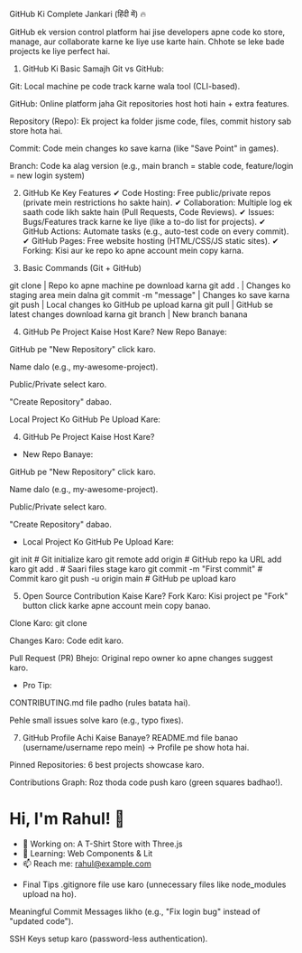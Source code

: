 GitHub Ki Complete Jankari (हिंदी में) 🔥

GitHub ek version control platform hai jise developers apne code ko store, manage, aur collaborate karne ke liye use karte hain. Chhote se leke bade projects ke liye perfect hai.


1. GitHub Ki Basic Samajh
Git vs GitHub:

Git: Local machine pe code track karne wala tool (CLI-based).

GitHub: Online platform jaha Git repositories host hoti hain + extra features.

Repository (Repo): Ek project ka folder jisme code, files, commit history sab store hota hai.

Commit: Code mein changes ko save karna (like "Save Point" in games).

Branch: Code ka alag version (e.g., main branch = stable code, feature/login = new login system)



2. GitHub Ke Key Features
✔ Code Hosting: Free public/private repos (private mein restrictions ho sakte hain).
✔ Collaboration: Multiple log ek saath code likh sakte hain (Pull Requests, Code Reviews).
✔ Issues: Bugs/Features track karne ke liye (like a to-do list for projects).
✔ GitHub Actions: Automate tasks (e.g., auto-test code on every commit).
✔ GitHub Pages: Free website hosting (HTML/CSS/JS static sites).
✔ Forking: Kisi aur ke repo ko apne account mein copy karna.




3. Basic Commands (Git + GitHub)

git clone <repo-url>	| Repo ko apne machine pe download karna
git add .	            | Changes ko staging area mein dalna
git commit -m "message"	| Changes ko save karna
git push	            | Local changes ko GitHub pe upload karna
git pull	            | GitHub se latest changes download karna
git branch <name>	    | New branch banana




4. GitHub Pe Project Kaise Host Kare?
New Repo Banaye:

GitHub pe "New Repository" click karo.

Name dalo (e.g., my-awesome-project).

Public/Private select karo.

"Create Repository" dabao.

Local Project Ko GitHub Pe Upload Kare:




4. GitHub Pe Project Kaise Host Kare?
* New Repo Banaye:

GitHub pe "New Repository" click karo.

Name dalo (e.g., my-awesome-project).

Public/Private select karo.

"Create Repository" dabao.

* Local Project Ko GitHub Pe Upload Kare:

git init                      # Git initialize karo
git remote add origin <URL>   # GitHub repo ka URL add karo
git add .                     # Saari files stage karo
git commit -m "First commit"  # Commit karo
git push -u origin main       # GitHub pe upload karo




5. Open Source Contribution Kaise Kare?
Fork Karo: Kisi project pe "Fork" button click karke apne account mein copy banao.

Clone Karo: git clone <your-forked-repo-url>

Changes Karo: Code edit karo.

Pull Request (PR) Bhejo: Original repo owner ko apne changes suggest karo.

* Pro Tip:

CONTRIBUTING.md file padho (rules batata hai).

Pehle small issues solve karo (e.g., typo fixes).



7. GitHub Profile Achi Kaise Banaye?
README.md file banao (username/username repo mein) → Profile pe show hota hai.

Pinned Repositories: 6 best projects showcase karo.

Contributions Graph: Roz thoda code push karo (green squares badhao!).

# Hi, I'm Rahul! 👋  
- 🔭 Working on: A T-Shirt Store with Three.js  
- 🌱 Learning: Web Components & Lit  
- 📫 Reach me: rahul@example.com  


 * Final Tips
.gitignore file use karo (unnecessary files like node_modules upload na ho).

Meaningful Commit Messages likho (e.g., "Fix login bug" instead of "updated code").

SSH Keys setup karo (password-less authentication).